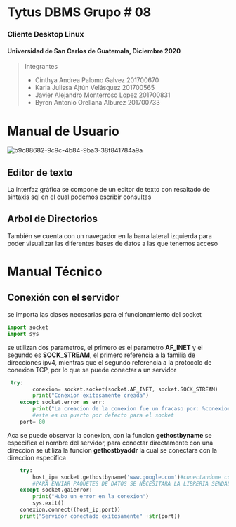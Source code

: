 # Tytus DBMS Grupo # 08
### Cliente Desktop Linux
#### Universidad de San Carlos de Guatemala, Diciembre 2020
> Integrantes
> - Cinthya Andrea Palomo Galvez 201700670
> - Karla Julissa Ajtún Velásquez 201700565
> - Javier Alejandro Monterroso Lopez 201700831
> - Byron Antonio Orellana Alburez 201700733

# Manual de Usuario
![b9c88682-9c9c-4b84-9ba3-38f841784a9a](https://user-images.githubusercontent.com/14981793/102703787-fae75b00-4238-11eb-9b00-22158d07075b.jpg)
## Editor de texto
La interfaz gráfica se compone de un editor de texto con resaltado de sintaxis sql en el cual podemos escribir consultas 
## Arbol de Directorios
También se cuenta con un navegador en la barra lateral izquierda para poder visualizar las diferentes bases de datos a las que tenemos acceso


# Manual Técnico 
## Conexión con el servidor
se importa las clases necesarias para el funcionamiento del socket
```python
import socket
import sys
```
se utilizan dos parametros, el primero es el parametro **AF_INET** y el segundo es **SOCK_STREAM**, el primero referencia a la familia de direcciones ipv4, mientras que el segundo referencia a la protocolo de conexion TCP, por lo que se puede conectar a un servidor

```python
 try:
        conexion= socket.socket(socket.AF_INET, socket.SOCK_STREAM)
        print("Conexion exitosamente creada")
    except socket.error as err:
        print("La creacion de la conexion fue un fracaso por: %conexion" %(err))
        #este es un puerto por defecto para el socket
    port= 80
```
Aca se puede observar la conexion, con la funcion **gethostbyname** se especifica el nombre del servidor, para conectar directamente con una direccion se utiliza la funcion **gethostbyaddr** la cual se conectara con la direccion especifica
```python
    try:
        host_ip= socket.gethostbyname('www.google.com')#conectandome con el servidor
        #PARA ENVIAR PAQUETES DE DATOS SE NECESITARA LA LIBRERIA SENDALL
    except socket.gaierror:
        print("Hubo un error en la conexion")
        sys.exit()
    conexion.connect((host_ip,port))
    print("Servidor conectado exitosamente" +str(port))
```
